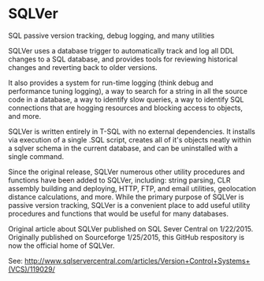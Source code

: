 # SQLVer
SQL passive version tracking, debug logging, and many utilities

SQLVer uses a database trigger to automatically track and log all DDL changes to a SQL database, and provides tools for reviewing historical changes and reverting back to older versions.

It also provides a system for run-time logging (think debug and performance tuning logging), a way to search for a string in all the source code in a database, a way to identify slow queries, a way to identify SQL connections that are hogging resources and blocking access to objects, and more.

SQLVer is written entirely in T-SQL with no external dependencies. It installs via execution of a single .SQL script, creates all of it's objects neatly within a sqlver schema in the current database, and can be uninstalled with a single command.

Since the original release, SQLVer numerous other utility procedures and functions have been added to SQLVer, including:  string parsing, CLR assembly building and deploying, HTTP, FTP, and email utilities, geolocation distance calculations, and more.  While the primary purpose of SQLVer is passive version tracking, SQLVer is a convenient place to add useful utility procedures and functions that would be useful for many databases.

Original article about SQLVer published on SQL Sever Central on 1/22/2015.  Originally published on Sourceforge 1/25/2015, this GitHub respository is now the official home of SQLVer.

See:  http://www.sqlservercentral.com/articles/Version+Control+Systems+(VCS)/119029/
